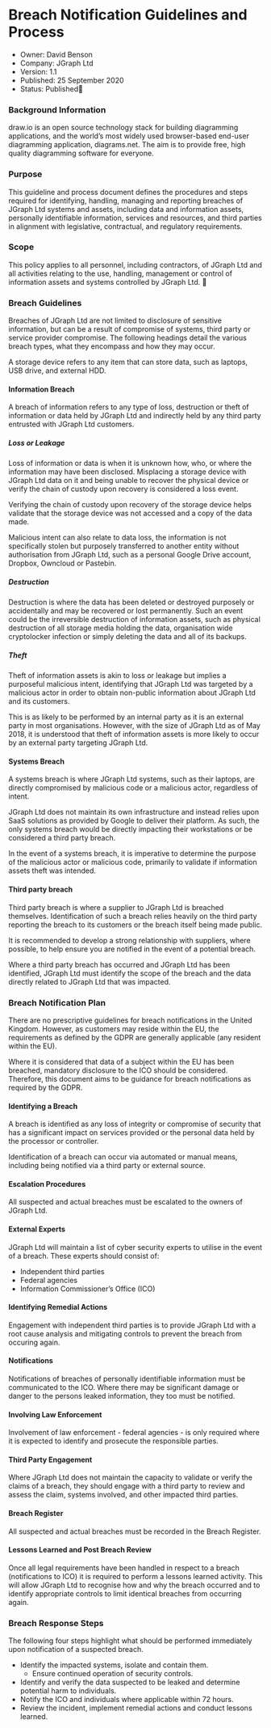 # Breach Notification Guidelines and Process

- Owner:    David Benson
- Company:    JGraph Ltd
- Version:    1.1
- Published:    25 September 2020
- Status:        Published

### Background Information

draw.io is an open source technology stack for building diagramming applications, and the world’s most widely used browser-based end-user diagramming application, diagrams.net.
The aim is to provide free, high quality diagramming software for everyone.

### Purpose

This guideline and process document defines the procedures and steps required for identifying, handling, managing and reporting breaches of JGraph Ltd systems and assets, including data and information assets, personally identifiable information, services and resources, and third parties in alignment with legislative, contractual, and regulatory requirements.

### Scope

This policy applies to all personnel, including contractors, of JGraph Ltd and all activities relating to the use, handling, management or control of information assets and systems controlled by JGraph Ltd.

### Breach Guidelines

Breaches of JGraph Ltd are not limited to disclosure of sensitive information, but can be a result of compromise of systems, third party or service provider compromise. The following headings detail the various breach types, what they encompass and how they may occur.

A storage device refers to any item that can store data, such as laptops, USB drive, and external HDD.


#### Information Breach

A breach of information refers to any type of loss, destruction or theft of information or data held by JGraph Ltd and indirectly held by any third party entrusted with JGraph Ltd customers.

##### Loss or Leakage

Loss of information or data is when it is unknown how, who, or where the information may have been disclosed. Misplacing a storage device with JGraph Ltd data on it and being unable to recover the physical device or verify the chain of custody upon recovery is considered a loss event.

Verifying the chain of custody upon recovery of the storage device helps validate that the storage device was not accessed and a copy of the data made.

Malicious intent can also relate to data loss, the information is not specifically stolen but purposely transferred to another entity without authorisation from JGraph Ltd, such as a personal Google Drive account, Dropbox, Owncloud or Pastebin.


##### Destruction

Destruction is where the data has been deleted or destroyed purposely or accidentally and may be recovered or lost permanently. Such an event could be the irreversible destruction of information assets, such as physical destruction of all storage media holding the data, organisation wide cryptolocker infection or simply deleting the data and all of its backups.

##### Theft

Theft of information assets is akin to loss or leakage but implies a purposeful malicious intent, identifying that JGraph Ltd was targeted by a malicious actor in order to obtain non-public information about JGraph Ltd and its customers.

This is as likely to be performed by an internal party as it is an external party in most organisations. However, with the size of JGraph Ltd as of May 2018, it is understood that theft of information assets is more likely to occur by an external party targeting JGraph Ltd.

#### Systems Breach

A systems breach is where JGraph Ltd systems, such as their laptops, are directly compromised by malicious code or a malicious actor, regardless of intent.

JGraph Ltd does not maintain its own infrastructure and instead relies upon SaaS solutions as provided by Google to deliver their platform. As such, the only systems breach would be directly impacting their workstations or be considered a third party breach.

In the event of a systems breach, it is imperative to determine the purpose of the malicious actor or malicious code, primarily to validate if information assets theft was intended.

#### Third party breach

Third party breach is where a supplier to JGraph Ltd is breached themselves. Identification of such a breach relies heavily on the third party reporting the breach to its customers or the breach itself being made public.

It is recommended to develop a strong relationship with suppliers, where possible, to help ensure you are notified in the event of a potential breach.

Where a third party breach has occurred and JGraph Ltd has been identified, JGraph Ltd must identify the scope of the breach and the data directly related to JGraph Ltd that was impacted.

### Breach Notification Plan

There are no prescriptive guidelines for breach notifications in the United Kingdom. However, as customers may reside within the EU, the requirements as defined by the GDPR are generally applicable (any resident within the EU).

Where it is considered that data of a subject within the EU has been breached, mandatory disclosure to the ICO should be considered. Therefore, this document aims to be guidance for breach notifications as required by the GDPR.

#### Identifying a Breach

A breach is identified as any loss of integrity or compromise of security that has a significant impact on services provided or the personal data held by the processor or controller.

Identification of a breach can occur via automated or manual means, including being notified via a third party or external source.

#### Escalation Procedures

All suspected and actual breaches must be escalated to the owners of JGraph Ltd.

#### External Experts

JGraph Ltd will maintain a list of cyber security experts to utilise in the event of a breach. These experts should consist of:

- Independent third parties
- Federal agencies
- Information Commissioner’s Office (ICO)

#### Identifying Remedial Actions

Engagement with independent third parties is to provide JGraph Ltd with a root cause analysis and mitigating controls to prevent the breach from occuring again.

#### Notifications

Notifications of breaches of personally identifiable information must be communicated to the ICO. Where there may be significant damage or danger to the persons leaked information, they too must be notified.

#### Involving Law Enforcement

Involvement of law enforcement - federal agencies - is only required where it is expected to identify and prosecute the responsible parties.

#### Third Party Engagement

Where JGraph Ltd does not maintain the capacity to validate or verify the claims of a breach, they should engage with a third party to review and assess the claim, systems involved, and other impacted third parties.

#### Breach Register

All suspected and actual breaches must be recorded in the Breach Register.

#### Lessons Learned and Post Breach Review

Once all legal requirements have been handled in respect to a breach (notifications to ICO) it is required to perform a lessons learned activity. This will allow JGraph Ltd to recognise how and why the breach occurred and to identify appropriate controls to limit identical breaches from occurring again.

### Breach Response Steps

The following four steps highlight what should be performed immediately upon notification of a suspected breach.

- Identify the impacted systems, isolate and contain them.
  - Ensure continued operation of security controls.
- Identify and verify the data suspected to be leaked and determine potential harm to individuals.
- Notify the ICO and individuals where applicable within 72 hours.
- Review the incident, implement remedial actions and conduct lessons learned.
